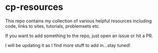 # cp-resources
This repo contains my collection of various helpful resources including code, links to sites, tutorials, problemsets etc.

If you want to add something to the repo, just open an issue or hit a PR.

I will be updating it as I find more stuff to add in...stay tuned!
